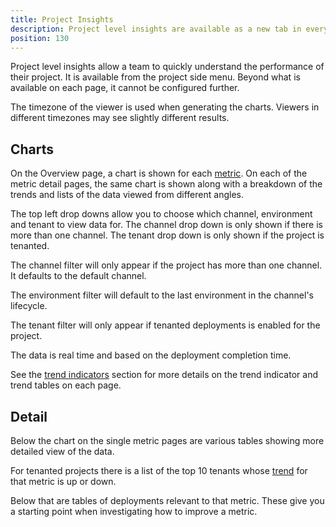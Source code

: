 ```yaml
---
title: Project Insights
description: Project level insights are available as a new tab in every project so you can understand the performance of your projects across Channels, Environments, and Tenants.
position: 130
---
```


Project level insights allow a team to quickly understand the performance of their project. It is available from the project side menu. Beyond what is available on each page, it cannot be configured further.

The timezone of the viewer is used when generating the charts. Viewers in different timezones may see slightly different results.

## Charts

On the Overview page, a chart is shown for each [metric](metrics.md). On each of the metric detail pages, the same chart is shown along with a breakdown of the trends and lists of the data viewed from different angles.

The top left drop downs allow you to choose which channel, environment and tenant to view data for. The channel drop down is only shown if there is more than one channel. The tenant drop down is only shown if the project is tenanted.

The channel filter will only appear if the project has more than one channel. It defaults to the default channel.

The environment filter will default to the last environment in the channel's lifecycle.

The tenant filter will only appear if tenanted deployments is enabled for the project.

The data is real time and based on the deployment completion time.

See the [trend indicators](trend-indicators.md) section for more details on the trend indicator and trend tables on each page.

## Detail

Below the chart on the single metric pages are various tables showing more detailed view of the data.

For tenanted projects there is a list of the top 10 tenants whose [trend](trend-indicators.md) for that metric is up or down.

Below that are tables of deployments relevant to that metric. These give you a starting point when investigating how to improve a metric.